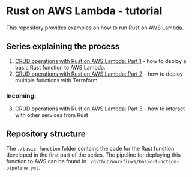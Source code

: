 # Rust on AWS Lambda - tutorial


This repository provides examples on how to run Rust on AWS Lambda.

## Series explaining the process
1. [CRUD operations with Rust on AWS Lambda: Part 1](https://mirceaoprea.medium.com/serverless-crud-operation-with-rust-on-aws-part-1-578146d52946) - how to deploy a basic Rust function to AWS Lambda.  
2. [CRUD operations with Rust on AWS Lambda: Part 2](https://mirceaoprea.medium.com/crud-operations-with-rust-on-aws-lambda-part-2-bd1feae2554b) - how to deploy multiple functions with Terraform
  
### Incoming:   
3. CRUD operations with Rust on AWS Lambda: Part 3 - how to interact with other services from Rust


## Repository structure

The `./basic-function` folder contains the code for the Rust function developed in the first part of the series. The pipeline for deploying this function to AWS can be found in `./github/workflows/basic-function-pipeline.yml`.
